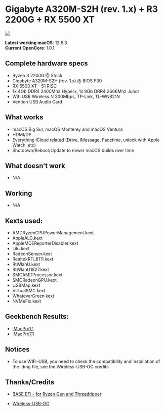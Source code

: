 # Gigabyte A320M-S2H (rev. 1.x) + R3 2200G + RX 5500 XT

<img src= "https://user-images.githubusercontent.com/81640351/213814234-b3c4fd41-c80a-4ca4-98a6-8aed7aa6da3d.png" whith = "480px"/>

**Latest working macOS**: 12.6.3
<br>
**Current OpenCore**: 1.0.1

## Complete hardware specs
- Ryzen 3 2200G @ Stock
- Gigabyte A320M-S2H (rev. 1.x) @ BIOS F30
- RX 5500 XT - 51 RISC
- 1x 4Gb DDR4 2400Mhz Hyperx, 1x 8Gb DRR4 2666Mhz Juhor
- Wifi USB Wireless N 300Mbps, TP-Link, TL-WN821N
- Vention USB Audio Card

## What works
- macOS Big Sur, macOS Monterey and macOS Ventura
- HDMI/DP
- Everything iCloud related (Drive, iMessage, Facetime, unlock with Apple Watch, etc)
- Shutdown/Reboot/Update to newer macOS builds over time

## What doesn't work
- N/A

## Working
- N/A

## Kexts used:
- AMDRyzenCPUPowerManagement.kext
- AppleALC.kext
- AppleMCEReporterDisabler.kext
- Lilu.kext
- RadeonSensor.kext
- RealtekRTL8111.kext
- RtWlanU.kext
- RtWlanU1827.kext
- SMCAMDProcessor.kext
- SMCRadeonGPU.kext
- USBMap.kext
- VirtualSMC.kext
- WhateverGreen.kext
- NVMeFix.kext

## Geekbench Results:
- <a href="https://browser.geekbench.com/v5/cpu/20000551">iMacPro1,1</a>
- <a href="https://browser.geekbench.com/v6/cpu/298436">iMacPro7,1</a>

## Notices
- To use WIFI-USB, you need to check the compatibility and installation of the .dmg file, see the Wireless-USB-OC credits

## Thanks/Credits
- [BASE EFI - for Ryzen Gen and Threadripper](https://github.com/luchina-gabriel/BASE-EFI-AMD-RYZEN-THREADRIPPER)

- [Wireless-USB-OC](https://github.com/chris1111/Wireless-USB-OC-Big-Sur-Adapter)
